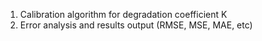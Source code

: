1. Calibration algorithm for degradation coefficient K
2. Error analysis and results output (RMSE, MSE, MAE, etc)

